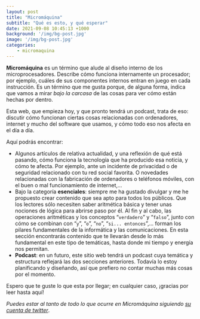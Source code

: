 ```yaml
---
layout: post
title: "Micromáquina"
subtitle: "Qué es esto, y qué esperar"
date: 2021-09-08 10:45:13 +1000
background: '/img/bg-post.jpg'
image: '/img/bg-post.jpg'
categories:
    - micromaquina
---
```

**Micromáquina** es un término que alude al diseño interno de los microprocesadores. Describe cómo funciona internamente un procesador; por ejemplo, cuáles de sus componentes internos entran en juego en cada instrucción. Es un término que me gusta porque, de alguna forma, indica que vamos a mirar *bajo la carcasa* de las cosas para ver cómo están hechas por dentro.

Esta web, que empieza hoy, y que pronto tendrá un podcast, trata de eso: discutir cómo funcionan ciertas cosas relacionadas con ordenadores, internet y mucho del software que usamos, y cómo todo eso nos afecta en el día a día.

Aquí podrás encontrar:

- Algunos artículos de relativa actualidad, y una reflexión de qué está pasando, cómo funciona la tecnología que ha producido esa noticia, y cómo te afecta. Por ejemplo, ante un incidente de privacidad o de seguridad relacionado con tu red social favorita. O novedades relacionadas con la fabricación de ordenadores o teléfonos móviles, con el buen o mal funcionamiento de internet,...
- Bajo la categoría **esenciales**: siempre me ha gustado divulgar y me he propuesto crear contenido que sea apto para todos los públicos. Que los lectores sólo necesiten saber aritmética básica y tener unas nociones de lógica para abrirse paso por él. Al fin y al cabo, las operaciones aritméticas y los conceptos “`verdadero`” y “`falso`”, junto con cómo se combinan con “`y`”, “`o`”, “`no`”, “`si... entonces`”,... forman los pilares fundamentales de la informática y las comunicaciones. En esta sección encontrarás contenido que te llevarán desde lo más fundamental en este tipo de temáticas, hasta donde mi tiempo y energía nos permitan.
- **Podcast**: en un futuro, este sitio web tendrá un podcast cuya temática y estructura reflejará las dos secciones anteriores. Todavía lo estoy planificando y diseñando, así que prefiero no contar muchas más cosas por el momento.

Espero que te guste lo que esta por llegar; en cualquier caso, ¡gracias por leer hasta aquí!

*Puedes estar al tanto de todo lo que ocurre en Micromáquina siguiendo [su cuenta de twitter](https://twitter.com/micro_maquina "Cuenta de Twitter de Micromáquina")*.
